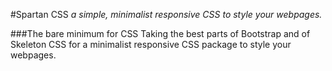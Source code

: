 #Spartan CSS
_a simple, minimalist responsive CSS to style your webpages._

###The bare minimum for CSS
Taking the best parts of Bootstrap and of Skeleton CSS for a minimalist responsive CSS package to style your webpages.



